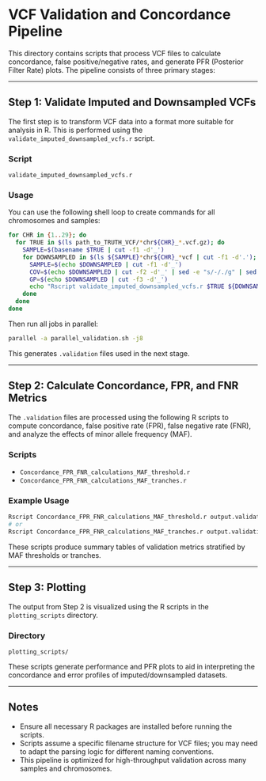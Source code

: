 # VCF Validation and Concordance Pipeline

This directory contains scripts that process VCF files to calculate concordance, false positive/negative rates, and generate PFR (Posterior Filter Rate) plots. The pipeline consists of three primary stages:

---

## Step 1: Validate Imputed and Downsampled VCFs

The first step is to transform VCF data into a format more suitable for analysis in R. This is performed using the `validate_imputed_downsampled_vcfs.r` script.

### Script
```
validate_imputed_downsampled_vcfs.r
```

### Usage
You can use the following shell loop to create commands for all chromosomes and samples:

```bash
for CHR in {1..29}; do
  for TRUE in $(ls path_to_TRUTH_VCF/*chr${CHR}_*.vcf.gz); do
    SAMPLE=$(basename $TRUE | cut -f1 -d'_')
    for DOWNSAMPLED in $(ls ${SAMPLE}*chr${CHR}_*vcf | cut -f1 -d'.'); do
      SAMPLE=$(echo $DOWNSAMPLED | cut -f1 -d'_')
      COV=$(echo $DOWNSAMPLED | cut -f2 -d'_' | sed -e "s/-/./g" | sed -e "s/X//g")
      GP=$(echo $DOWNSAMPLED | cut -f3 -d'_')
      echo "Rscript validate_imputed_downsampled_vcfs.r $TRUE ${DOWNSAMPLED}.vcf ${SAMPLE} $COV ${DOWNSAMPLED}.validation 2> ${DOWNSAMPLED}.error" >> parallel_validation.sh
    done
  done
done
```

Then run all jobs in parallel:

```bash
parallel -a parallel_validation.sh -j8
```

This generates `.validation` files used in the next stage.

---

## Step 2: Calculate Concordance, FPR, and FNR Metrics

The `.validation` files are processed using the following R scripts to compute concordance, false positive rate (FPR), false negative rate (FNR), and analyze the effects of minor allele frequency (MAF).

### Scripts
- `Concordance_FPR_FNR_calculations_MAF_threshold.r`
- `Concordance_FPR_FNR_calculations_MAF_tranches.r`

### Example Usage
```bash
Rscript Concordance_FPR_FNR_calculations_MAF_threshold.r output.validation
# or
Rscript Concordance_FPR_FNR_calculations_MAF_tranches.r output.validation
```

These scripts produce summary tables of validation metrics stratified by MAF thresholds or tranches.

---

## Step 3: Plotting

The output from Step 2 is visualized using the R scripts in the `plotting_scripts` directory.

### Directory
```
plotting_scripts/
```

These scripts generate performance and PFR plots to aid in interpreting the concordance and error profiles of imputed/downsampled datasets.

---

## Notes
- Ensure all necessary R packages are installed before running the scripts.
- Scripts assume a specific filename structure for VCF files; you may need to adapt the parsing logic for different naming conventions.
- This pipeline is optimized for high-throughput validation across many samples and chromosomes.

